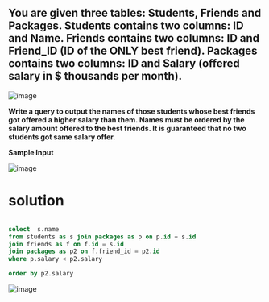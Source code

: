 ## You are given three tables: Students, Friends and Packages. Students contains two columns: ID and Name. Friends contains two columns: ID and Friend_ID (ID of the ONLY best friend). Packages contains two columns: ID and Salary (offered salary in $ thousands per month).

![image](https://user-images.githubusercontent.com/90106232/190918818-99509c45-2609-4762-9efb-e83034d0f7fd.png)

**Write a query to output the names of those students whose best friends got offered a higher salary than them. Names must be ordered by the salary amount offered to the best friends. It is guaranteed that no two students got same salary offer.**

**Sample Input**

![image](https://user-images.githubusercontent.com/90106232/190918853-723b9c97-05ac-445c-b5f9-e14ce33fb9fd.png)

# solution

```sql

select  s.name
from students as s join packages as p on p.id = s.id 
join friends as f on f.id = s.id 
join packages as p2 on f.friend_id = p2.id
where p.salary < p2.salary 

order by p2.salary
```

![image](https://user-images.githubusercontent.com/90106232/190918886-18bf9e74-8287-4e86-bd7a-c2eb8c3bcd9d.png)
